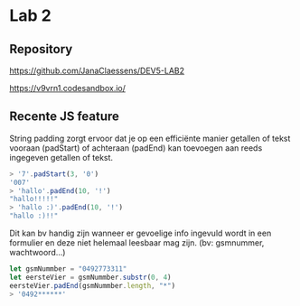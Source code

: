 # Lab 2
## Repository
https://github.com/JanaClaessens/DEV5-LAB2

https://v9vrn1.codesandbox.io/

## Recente JS feature
String padding zorgt ervoor dat je op een efficiënte manier
getallen of tekst vooraan (padStart) of achteraan (padEnd) kan toevoegen aan reeds ingegeven getallen of tekst.

```js
> '7'.padStart(3, '0')
'007'
> 'hallo'.padEnd(10, '!')
"hallo!!!!!"
> 'hallo :)'.padEnd(10, '!')
"hallo :)!!"
```

Dit kan bv handig zijn wanneer er gevoelige info ingevuld wordt in een formulier en deze niet helemaal leesbaar mag zijn. (bv: gsmnummer, wachtwoord...)

```js
let gsmNummber = "0492773311"
let eersteVier = gsmNummber.substr(0, 4)
eersteVier.padEnd(gsmNummber.length, "*")
> '0492******'
```
